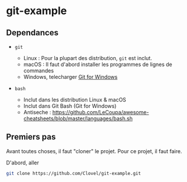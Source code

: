 # git-example

## Dependances

- `git`
  - Linux : Pour la plupart des distribution, `git` est inclut.
  - macOS : Il faut d'abord installer les programmes de lignes de commandes
  - Windows, telecharger [Git for Windows](https://gitforwindows.org)

- `bash`
  - Inclut dans les distribution Linux & macOS
  - Inclut dans Git Bash (Git for Windows)
  - Antiseche : https://github.com/LeCoupa/awesome-cheatsheets/blob/master/languages/bash.sh
## Premiers pas

Avant toutes choses, il faut "cloner" le projet. Pour ce projet, il faut faire.

D'abord, aller 
```bash
git clone https://github.com/Clovel/git-example.git
```

